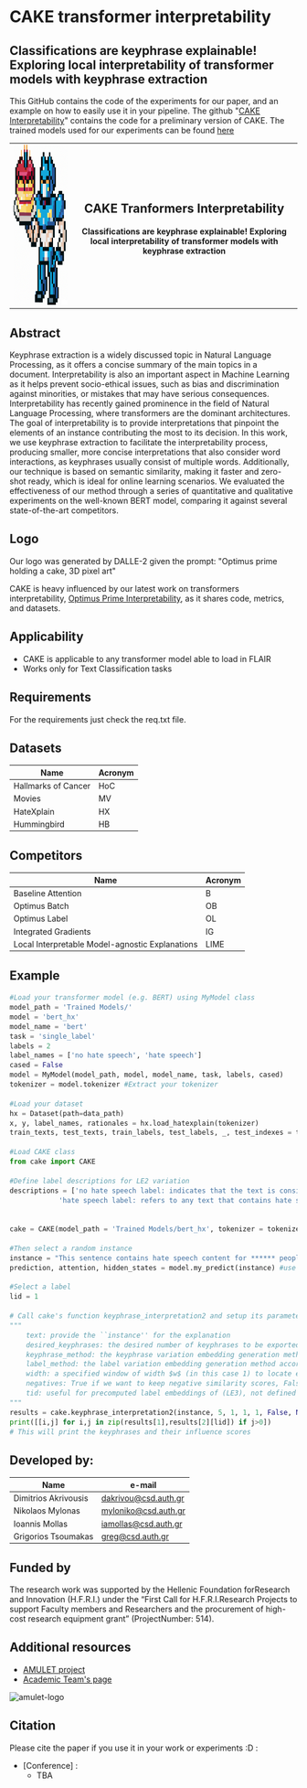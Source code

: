 # CAKE transformer interpretability
## Classifications are keyphrase explainable! Exploring local interpretability of transformer models with keyphrase extraction


This GitHub contains the code of the experiments for our paper, and an example on how to easily use it in your pipeline. The github "[CAKE Interpretability](https://github.com/jimakr/CAKE_explainability)" contains the code for a preliminary version of CAKE. The trained models used for our experiments can be found [here](https://drive.google.com/drive/folders/1fkNhyVUhalxn3yM6rUCJ5lBD7T88yH6-?usp=sharing)

<table align="center" cellspacing="0" cellpadding="0" style="border-collapse: collapse !important; border: none !important;">
    <tr style="border: none !important;">
        <td style="border: none !important;"> <img src="DALLE2-logo.png" width="280"  height="280"></td>
        <td align="center" style="border: none !important;"><p><h2>CAKE Tranformers Interpretability</h2><h4>Classifications are keyphrase explainable! Exploring local interpretability of transformer models with keyphrase extraction</h4></p></td>
    </tr>
</table>

## Abstract
Keyphrase extraction is a widely discussed topic in Natural Language Processing, as it offers a concise summary of the main topics in a document. Interpretability is also an important aspect in Machine Learning as it helps prevent socio-ethical issues, such as bias and discrimination against minorities, or mistakes that may have serious consequences. Interpretability has recently gained prominence in the field of Natural Language Processing, where transformers are the dominant architectures. The goal of interpretability is to provide interpretations that pinpoint the elements of an instance contributing the most to its decision. In this work, we use keyphrase extraction to facilitate the interpretability process, producing smaller, more concise interpretations that also consider word interactions, as keyphrases usually consist of multiple words. Additionally, our technique is based on semantic similarity, making it faster and zero-shot ready, which is ideal for online learning scenarios. We evaluated the effectiveness of our method through a series of quantitative and qualitative experiments on the well-known BERT model, comparing it against several state-of-the-art competitors.

## Logo
Our logo was generated by DALLE-2 given the prompt: "Optimus prime holding a cake, 3D pixel art"

CAKE is heavy influenced by our latest work on transformers interpretability, [Optimus Prime Interpretability](https://github.com/intelligence-csd-auth-gr/Optimus-Transformers-Interpretability), as it shares code, metrics, and datasets.

## Applicability
- CAKE is applicable to any transformer model able to load in FLAIR
- Works only for Text Classification tasks

## Requirements
For the requirements just check the req.txt file.

## Datasets
|    Name              | Acronym |
| -------------------- | ------- |
| Hallmarks of Cancer  |   HoC   |
| Movies               |    MV   |
| HateXplain           |    HX   |
| Hummingbird          |    HB   |

## Competitors
|    Name              | Acronym |
| -------------------- | ------- |
| Baseline Attention   |    B    |
| Optimus Batch        |    OB   |
| Optimus Label        |    OL   |
| Integrated Gradients |    IG   |
| Local Interpretable Model-agnostic Explanations |   LIME  |

## Example
```python
#Load your transformer model (e.g. BERT) using MyModel class
model_path = 'Trained Models/' 
model = 'bert_hx' 
model_name = 'bert' 
task = 'single_label' 
labels = 2 
label_names = ['no hate speech', 'hate speech']
cased = False 
model = MyModel(model_path, model, model_name, task, labels, cased)
tokenizer = model.tokenizer #Extract your tokenizer

#Load your dataset
hx = Dataset(path=data_path)
x, y, label_names, rationales = hx.load_hatexplain(tokenizer)
train_texts, test_texts, train_labels, test_labels, _, test_indexes = train_test_split(x, y, indices, test_size=.2, random_state=42)

#Load CAKE class
from cake import CAKE

#Define label descriptions for LE2 variation
descriptions = ['no hate speech label: indicates that the text is considered a normal post and does not contain any instances of hate speech.',
            'hate speech label: refers to any text that contains hate speech content, targeting a particular community or individual based on their race, gender, religion, sexual orientation, or other characteristics. These texts may express prejudice, hostility, or aggression towards a particular group or individual, and are intended to cause harm, violence or provoke a negative response.']


cake = CAKE(model_path = 'Trained Models/bert_hx', tokenizer = tokenizer, label_names = label_names, label_descriptions = descriptions, input_docs = train_texts, input_labels = train_labels, input_docs_test = test_texts)

#Then select a random instance
instance = "This sentence contains hate speech content for ****** people!"
prediction, attention, hidden_states = model.my_predict(instance) #use MyModel instance to make a prediction

#Select a label
lid = 1

# Call cake's function keyphrase_interpretation2 and setup its parameters in the following manner:
"""
    text: provide the ``instance'' for the explanation
    desired_keyphrases: the desired number of keyphrases to be exported (in this case we selected 5)
    keyphrase_method: the keyphrase variation embedding generation method according to the paper (in this case KE1 = 1)
    label_method: the label variation embedding generation method according to the paper (in this case LE1 = 1)
    width: a specified window of width $w$ (in this case 1) to locate either an exact match between keyphrases and text (w = 0) or searching the tokens within a specified window of width (w > 0)
    negatives: True if we want to keep negative similarity scores, False if we want to filter and remove the negative similarity scores (in this case False)
    tid: useful for precomputed label embeddings of (LE3), not defined in this one (None)
"""
results = cake.keyphrase_interpretation2(instance, 5, 1, 1, 1, False, None)
print([[i,j] for i,j in zip(results[1],results[2][lid]) if j>0])
# This will print the keyphrases and their influence scores

```

## Developed by: 
|    Name              |      e-mail          |
| -------------------- | -------------------- |
| Dimitrios Akrivousis | dakrivou@csd.auth.gr |
| Nikolaos Mylonas     | myloniko@csd.auth.gr |
| Ioannis Mollas       | iamollas@csd.auth.gr |
| Grigorios Tsoumakas  |  greg@csd.auth.gr    |


## Funded by
The research work was supported by the Hellenic Foundation forResearch and Innovation (H.F.R.I.) under the “First Call for H.F.R.I.Research Projects to support Faculty members and Researchers and the procurement of high-cost research equipment grant” (ProjectNumber: 514).


## Additional resources
- [AMULET project](https://www.linkedin.com/showcase/amulet-project/about/)
- [Academic Team's page](https://intelligence.csd.auth.gr/#)
 
 ![amulet-logo](https://user-images.githubusercontent.com/6009931/87019683-9204ad00-c1db-11ea-9394-855d1d3b41b3.png)

 ## Citation
Please cite the paper if you use it in your work or experiments :D :

- [Conference] :
    - TBA
